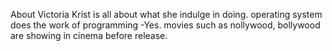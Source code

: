 About Victoria Krist is all about what she indulge in doing.
operating system does the work of programming -Yes.
movies such as nollywood, bollywood are showing in cinema before release.
